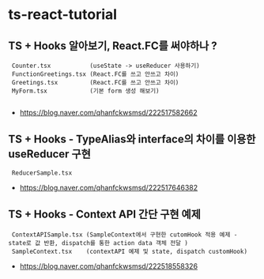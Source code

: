# ts-react-tutorial

## TS + Hooks 알아보기, React.FC를 써야하나 ?
 ```
  Counter.tsx           (useState -> useReducer 사용하기)
  FunctionGreetings.tsx (React.FC를 쓰고 안쓰고 차이)
  Greetings.tsx         (React.FC를 쓰고 안쓰고 차이)
  MyForm.tsx            (기본 form 생성 해보기)
  
 ```
 - https://blog.naver.com/qhanfckwsmsd/222517582662

## TS + Hooks - TypeAlias와 interface의 차이를 이용한 useReducer 구현
   ```
    ReducerSample.tsx
   ```
 - https://blog.naver.com/qhanfckwsmsd/222517646382

## TS + Hooks - Context API 간단 구현 예제
  ```
   ContextAPISample.tsx (SampleContext에서 구현한 cutomHook 적용 예제 - state로 값 반환, dispatch를 통한 action data 객체 전달 )
   SampleContext.tsx    (contextAPI 예제 및 state, dispatch customHook)
  ```
  - https://blog.naver.com/qhanfckwsmsd/222518558326
